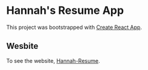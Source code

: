 # Hannah's Resume App

This project was bootstrapped with [Create React App](https://github.com/facebook/create-react-app).

## Wesbite 

To see the website, [Hannah-Resume](http://hannahsydney.github.io/hannah-resume).

